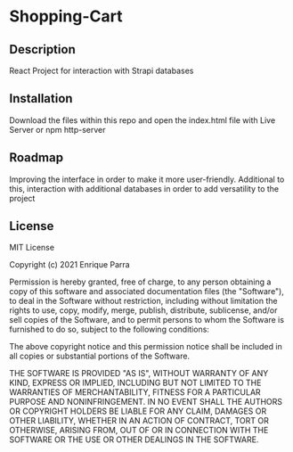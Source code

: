 # Shopping-Cart

## Description
React Project for interaction with Strapi databases

## Installation
Download the files within this repo and open the index.html file with Live Server or npm http-server

## Roadmap
Improving the interface in order to make it more user-friendly. Additional to this, interaction with additional databases in order to add versatility to the project

## License

MIT License

Copyright (c) 2021 Enrique Parra

Permission is hereby granted, free of charge, to any person obtaining a copy of this software and associated documentation files (the "Software"), to deal in the Software without restriction, including without limitation the rights to use, copy, modify, merge, publish, distribute, sublicense, and/or sell copies of the Software, and to permit persons to whom the Software is furnished to do so, subject to the following conditions:

The above copyright notice and this permission notice shall be included in all copies or substantial portions of the Software.

THE SOFTWARE IS PROVIDED "AS IS", WITHOUT WARRANTY OF ANY KIND, EXPRESS OR IMPLIED, INCLUDING BUT NOT LIMITED TO THE WARRANTIES OF MERCHANTABILITY, FITNESS FOR A PARTICULAR PURPOSE AND NONINFRINGEMENT. IN NO EVENT SHALL THE AUTHORS OR COPYRIGHT HOLDERS BE LIABLE FOR ANY CLAIM, DAMAGES OR OTHER LIABILITY, WHETHER IN AN ACTION OF CONTRACT, TORT OR OTHERWISE, ARISING FROM, OUT OF OR IN CONNECTION WITH THE SOFTWARE OR THE USE OR OTHER DEALINGS IN THE SOFTWARE.
